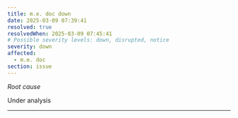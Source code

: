```yaml
---
title: m.e. doc down
date: 2025-03-09 07:39:41
resolved: true
resolvedWhen: 2025-03-09 07:45:41
# Possible severity levels: down, disrupted, notice
severity: down
affected:
  - m.e. doc
section: issue
---
```


*Root cause*

Under analysis

---



